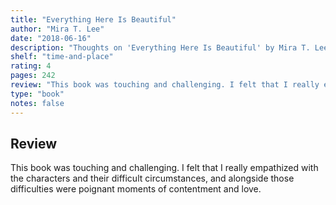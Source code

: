 ```yaml
---
title: "Everything Here Is Beautiful"
author: "Mira T. Lee"
date: "2018-06-16"
description: "Thoughts on 'Everything Here Is Beautiful' by Mira T. Lee."
shelf: "time-and-place"
rating: 4
pages: 242
review: "This book was touching and challenging. I felt that I really empathized with the characters and their difficult circumstances, and alongside those difficulties were poignant moments of contentment and love. "
type: "book"
notes: false
---
```


## Review

This book was touching and challenging. I felt that I really empathized with the characters and their difficult circumstances, and alongside those difficulties were poignant moments of contentment and love.
